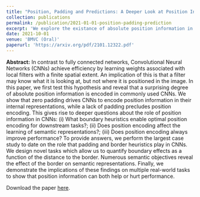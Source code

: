 ```yaml
---
title: "Position, Padding and Predictions: A Deeper Look at Position Information in CNNs"
collection: publications
permalink: /publication/2021-01-01-position-padding-prediction
excerpt: 'We explore the existance of absolute position information in CNNs in relation to their padding type or other border heuristics.'
date: 2021-10-01
venue: 'BMVC (Oral)'
paperurl: 'https://arxiv.org/pdf/2101.12322.pdf'
---
```


**Abstract:** In contrast to fully connected networks, Convolutional Neural Networks (CNNs) achieve efficiency by learning weights associated with local filters with a finite spatial extent. An implication of this is that a filter may know what it is looking at, but not where it is positioned in the image. In this paper, we first test this hypothesis and reveal that a surprising degree of absolute position information is encoded in commonly used CNNs. We show that zero padding drives CNNs to encode position information in their internal representations, while a lack of padding precludes position encoding. This gives rise to deeper questions about the role of position information in CNNs: (i) What boundary heuristics enable optimal position encoding for downstream tasks?; (ii) Does position encoding affect the learning of semantic representations?; (iii) Does position encoding always improve performance? To provide answers, we perform the largest case study to date on the role that padding and border heuristics play in CNNs. We design novel tasks which allow us to quantify boundary effects as a function of the distance to the border. Numerous semantic objectives reveal the effect of the border on semantic representations. Finally, we demonstrate the implications of these findings on multiple real-world tasks to show that position information can both help or hurt performance.


Download the paper [here](https://arxiv.org/abs/2101.12322).
